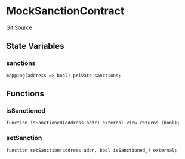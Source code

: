 # MockSanctionContract
[Git Source](https://github.com/RiskProtocol/core-protocol/blob/d528418042db61177ce53f6ee7a0a539f1f5bd77/contracts/mocks/MockSanctionContract.sol)


## State Variables
### sanctions

```solidity
mapping(address => bool) private sanctions;
```


## Functions
### isSanctioned


```solidity
function isSanctioned(address addr) external view returns (bool);
```

### setSanction


```solidity
function setSanction(address addr, bool isSanctioned_) external;
```


